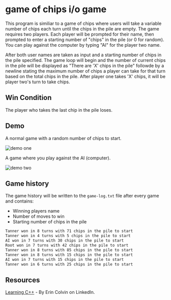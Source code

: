# game of chips i/o game

This program is similiar to a game of chips where users will take a variable number of chips each turn until the chips in the pile are empty. The game requires two players. Each player will be prompted for their name, then prompted to enter a starting number of "chips" in the pile (or 0 for random). You can play against the computer by typing "AI" for the player two name. 

After both user names are taken as input and a starting number of chips in the pile specified. The game loop will begin and the number of current chips in the pile will be displayed as "There are 'X' chips in the pile" followde by a newline stating the maximum number of chips a player can take for that turn based on the total chips in the pile. After player one takes 'X' chips, it will be player two's turn to take chips. 

## Win Condition
The player who takes the last chip in the pile loses.

## Demo
A normal game with a random number of chips to start.

![demo one](https://user-images.githubusercontent.com/48612525/130404797-1f8d63a5-6401-48b1-8061-9bf1abb3fafc.png)

A game where you play against the AI (computer).

![demo two](https://user-images.githubusercontent.com/48612525/130404559-ba12de6d-021c-4b15-b586-185cc5f655ec.png)

## Game history

The game history will be written to the `game-log.txt` file after every game and contains:

- Winning players name
- Number of moves to win
- Starting number of chips in the pile

```txt
Tanner won in 8 turns with 71 chips in the pile to start
Tanner won in 4 turns with 5 chips in the pile to start
AI won in 7 turns with 30 chips in the pile to start
Root won in 7 turns with 42 chips in the pile to start
Tanner won in 8 turns with 85 chips in the pile to start
Tanner won in 8 turns with 15 chips in the pile to start
AI won in 7 turns with 15 chips in the pile to start
Tanner won in 6 turns with 25 chips in the pile to start
```

## Resources

[Learning C++](https://www.linkedin.com/learning/learning-c-plus-plus-3/fun-with-c-plus-plus) - By Erin Colvin on LinkedIn.